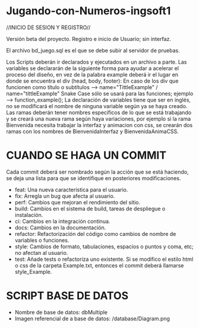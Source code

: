# Jugando-con-Numeros-ingsoft1

//INICIO DE SESION Y REGISTRO//

Versión beta del proyecto.
Registro e inicio de Usuario; sin interfaz.

El archivo bd_juego.sql es el que se debe subir al servidor de pruebas.



Los Scripts deberán ir declarados y ejecutados en un archivo a parte.
Las variables se declararán de la siguiente forma para ayudar a acelerar el proceso del diseño, en vez de la palabra example deberá ir el lugar en donde se encuentra el div (head, body, footer):
  En caso de los div que funcionen como título o subtítulos --> name="TittleExample" / name="tittleExample"
  Snake Case sólo se usará para las funciones; ejemplo --> function_example();
  La declaración de variables tiene que ser en inglés, no se modificará el nombre de ninguna variable según ya se haya creado. 
  Las ramas deberán tener nombres específicos de lo que se está trabajando y se creará una nueva rama según haya variaciones, por ejemplo si la rama Bienvenida necesita trabajar la interfaz y animacion con css, se       crearán dos ramas con los nombres de BienvenidaInterfaz y BienvenidaAnimaCSS.
# CUANDO SE HAGA UN COMMIT
  Cada commit deberá ser nombrado según la acción que se está haciendo, se deja una lista para que se identifique en posteriores modificaciones.
  * feat: Una nueva característica para el usuario.
  * fix: Arregla un bug que afecta al usuario.
  * perf: Cambios que mejoran el rendimiento del sitio.
  * build: Cambios en el sistema de build, tareas de despliegue o instalación.
  * ci: Cambios en la integración continua.
  * docs: Cambios en la documentación.
  * refactor: Refactorización del código como cambios de nombre de variables o funciones.
  * style: Cambios de formato, tabulaciones, espacios o puntos y coma, etc; no afectan al usuario.
  * test: Añade tests o refactoriza uno existente.
  Si se modifico el estilo html o css de la carpeta Example.txt, entonces el commit deberá llamarse style_Example.
# SCRIPT BASE DE DATOS
  * Nombre de base de datos: dbMultiple
  * Imagen referencial de a base de datos: /database/Diagram.png

